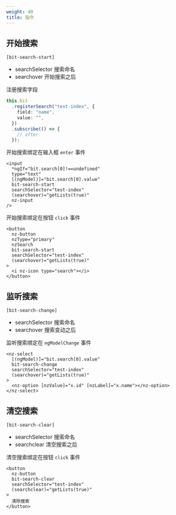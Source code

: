```yaml
---
weight: 40
title: 指令
---
```


## 开始搜索

`[bit-search-start]`

- searchSelector 搜索命名
- searchover 开始搜索之后

注册搜索字段

```typescript
this.bit
  .registerSearch("test-index", {
    field: "name",
    value: "",
  })
  .subscribe(() => {
    // after
  });
```

开始搜索绑定在输入框 `enter` 事件

```ng2
<input
  *ngIf="bit.search[0]!==undefined"
  type="text"
  [(ngModel)]="bit.search[0].value"
  bit-search-start
  searchSelector="test-index"
  (searchover)="getLists(true)"
  nz-input
/>
```

开始搜索绑定在按钮 `click` 事件

```ng2
<button
  nz-button
  nzType="primary"
  nzSearch
  bit-search-start
  searchSelector="test-index"
  (searchover)="getLists(true)"
>
  <i nz-icon type="search"></i>
</button>
```

## 监听搜索

`[bit-search-change]`

- searchSelector 搜索命名
- searchover 搜索变动之后

监听搜索绑定在 `ngModelChange` 事件

```ng2
<nz-select
  [(ngModel)]="bit.search[0].value"
  bit-search-change
  searchSelector="test-index"
  (searchover)="getLists(true)"
>
  <nz-option [nzValue]="x.id" [nzLabel]="x.name"></nz-option>
</nz-select>
```

## 清空搜索

`[bit-search-clear]`

- searchSelector 搜索命名
- searchclear 清空搜索之后

清空搜索绑定在按钮 `click` 事件

```ng2
<button
  nz-button
  bit-search-clear
  searchSelector="test-index"
  (searchclear)="getLists(true)"
>
  清除搜索
</button>
```
